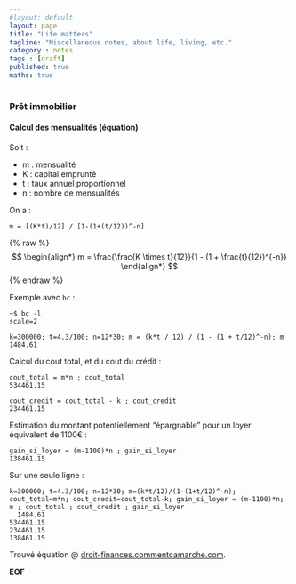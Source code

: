 ```yaml
---
#layout: default
layout: page
title: "Life matters"
tagline: "Miscellaneous notes, about life, living, etc."
category : notes
tags : [draft]
published: true
maths: true
---
```


### Prêt immobilier

#### Calcul des mensualités (équation)

Soit :

* m : mensualité
* K : capital emprunté
* t : taux annuel proportionnel
* n : nombre de mensualités

On a :

    m = [(K*t)/12] / [1-(1+(t/12))^-n]

{% raw %}
$$
\begin{align*}
m = \frac{\frac{K \times t}{12}}{1 - (1 + \frac{t}{12})^{-n}}
\end{align*}
$$
{% endraw %}

Exemple avec `bc` :

```
~$ bc -l
scale=2

k=300000; t=4.3/100; n=12*30; m = (k*t / 12) / (1 - (1 + t/12)^-n); m
1484.61
```

Calcul du cout total, et du cout du crédit :

```
cout_total = m*n ; cout_total
534461.15

cout_credit = cout_total - k ; cout_credit
234461.15
```

Estimation du montant potentiellement “épargnable” pour un loyer équivalent de
1100€ :

```
gain_si_loyer = (m-1100)*n ; gain_si_loyer
138461.15
```

Sur une seule ligne :

```
k=300000; t=4.3/100; n=12*30; m=(k*t/12)/(1-(1+t/12)^-n); cout_total=m*n; cout_credit=cout_total-k; gain_si_loyer = (m-1100)*n;  m ; cout_total ; cout_credit ; gain_si_loyer
  1484.61
534461.15
234461.15
138461.15
```

Trouvé équation @ [droit-finances.commentcamarche.com](http://droit-finances.commentcamarche.com/forum/affich-4149900-comment-calculer-mensualites-d-un-pret-immobilier#1).

__EOF__
